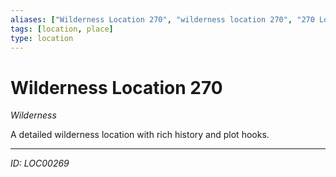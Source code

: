 ```yaml
---
aliases: ["Wilderness Location 270", "wilderness location 270", "270 Location Wilderness"]
tags: [location, place]
type: location
---
```


# Wilderness Location 270

*Wilderness*

A detailed wilderness location with rich history and plot hooks.

---
*ID: LOC00269*